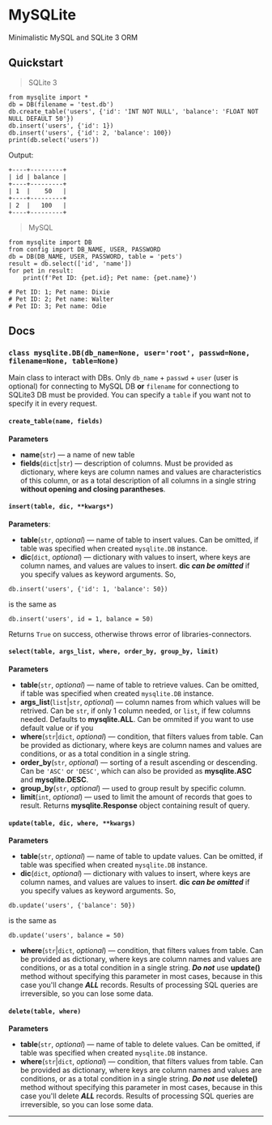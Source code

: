 # MySQLite

Minimalistic MySQL and SQLite 3 ORM  

## Quickstart

> SQLite 3
```python3
from mysqlite import *
db = DB(filename = 'test.db')
db.create_table('users', {'id': 'INT NOT NULL', 'balance': 'FLOAT NOT NULL DEFAULT 50'})
db.insert('users', {'id': 1})
db.insert('users', {'id': 2, 'balance': 100})
print(db.select('users'))
```
Output:
```pycon
+----+---------+
| id | balance |
+----+---------+
| 1  |    50   |
+----+---------+
| 2  |   100   |
+----+---------+
```

> MySQL
```python3
from mysqlite import DB
from config import DB_NAME, USER, PASSWORD
db = DB(DB_NAME, USER, PASSWORD, table = 'pets')
result = db.select(['id', 'name'])
for pet in result:
    print(f'Pet ID: {pet.id}; Pet name: {pet.name}')

# Pet ID: 1; Pet name: Dixie
# Pet ID: 2; Pet name: Walter
# Pet ID: 3; Pet name: Odie
```  
## Docs

### `class mysqlite.DB(db_name=None, user='root', passwd=None, filename=None, table=None)`
Main class to interact with DBs. Only `db_name` + `passwd` + `user` (user is optional) for connecting to MySQL DB **or** `filename` for connectiong to SQLite3 DB must be provided. You can specify a `table` if you want not to specify it in every request.
#### `create_table(name, fields)`
**Parameters**
- **name**(`str`) — a name of new table
- **fields**(`dict`|`str`) — description of columns. Must be provided as dictionary, where keys are column names and values are characteristics of this column, or as a total description of all columns in a single string **without opening and closing parantheses**.  
#### `insert(table, dic, **kwargs*)`
**Parameters**:
- **table**(`str`, _optional_) — name of table to insert values. Can be omitted, if table was specified when created `mysqlite.DB` instance.
- **dic**(`dict`, _optional_) — dictionary with values to insert, where keys are column names, and values are values to insert.
**dic** **_can be omitted_** if you specify values as keyword arguments. So,
```python3
db.insert('users', {'id': 1, 'balance': 50})
```
is the same as
```python3
db.insert('users', id = 1, balance = 50)
```
Returns `True` on success, otherwise throws error of libraries-connectors.  
#### `select(table, args_list, where, order_by, group_by, limit)`
**Parameters**
- **table**(`str`, _optional_) — name of table to retrieve values. Can be omitted, if table was specified when created `mysqlite.DB` instance.
- **args_list**(`list`|`str`, _optional_) — column names from which values will be retrived. Can be `str`, if only 1 column needed, or `list`, if few columns needed. Defaults to **mysqlite.ALL**. Can be ommited if you want to use default value or if you 
- **where**(`str`|`dict`, _optional_) — condition, that filters values from table. Can be provided as dictionary, where keys are column names and values are conditions, or as a total condition in a single string.
- **order_by**(`str`, _optional_) — sorting of a result ascending or descending. Can be `'ASC'` or `'DESC'`, which can also be provided as **mysqlite.ASC** and **mysqlite.DESC**.
- **group_by**(`str`, _optional_) — used to group result by specific column.
- **limit**(`int`, _optional_) — used to limit the amount of records that goes to result.
Returns **mysqlite.Response** object containing result of query.  
#### `update(table, dic, where, **kwargs)`
**Parameters**
- **table**(`str`, _optional_) — name of table to update values. Can be omitted, if table was specified when created `mysqlite.DB` instance.
- **dic**(`dict`, _optional_) — dictionary with values to insert, where keys are column names, and values are values to insert.
**dic** **_can be omitted_** if you specify values as keyword arguments. So,
```python3
db.update('users', {'balance': 50})
```
is the same as
```python3
db.update('users', balance = 50)
```
- **where**(`str`|`dict`, _optional_) — condition, that filters values from table. Can be provided as dictionary, where keys are column names and values are conditions, or as a total condition in a single string.
**_Do not_** use **update()** method without specifying this parameter in most cases, because in this case you'll change **_ALL_** records. Results of processing SQL queries are irreversible, so you can lose some data.  
#### `delete(table, where)`
**Parameters**
- **table**(`str`, _optional_) — name of table to delete values. Can be omitted, if table was specified when created `mysqlite.DB` instance.
- **where**(`str`|`dict`, _optional_) — condition, that filters values from table. Can be provided as dictionary, where keys are column names and values are conditions, or as a total condition in a single string.
**_Do not_** use **delete()** method without specifying this parameter in most cases, because in this case you'll delete **_ALL_** records. Results of processing SQL queries are irreversible, so you can lose some data.  

***


